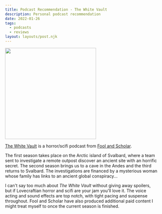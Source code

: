 ```yaml
---
title: Podcast Recommendation - The White Vault
description: Personal podcast recommendation
date: 2022-01-26
tags:
  - podcasts
  - reviews
layout: layouts/post.njk
---
```



<p>
<img src="https://assets.pippa.io/shows/61ba0dca1a8cbe837a3cf138/show-cover.jpg" height=300 width=300>
</p>

[The White Vault](http://thewhitevault.com/) is a horror/scifi podcast from [Fool and Scholar](https://foolandscholar.com/).

The first season takes place on the Arctic island of Svalbard, where a team sent to investigate a remote outpost discover an ancient site with an horrific secret. The second season brings us to a cave in the Andes and the third returns to Svalbard. The investigations are financed by a mysterious woman whose family has links to an ancient global conspiracy...

I can't say too much about *The White Vault* without giving away spoilers, but if Lovecraftian horror and scifi are your jam you'll love it. The voice acting and sound effects are top notch, with tight pacing and suspense throughout. Fool and Scholar have also produced additional paid content I might treat myself to once the current season is finished.

